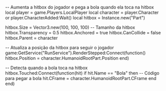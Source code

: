 -- Aumenta a hitbox do jogador e pega a bola quando ela toca na hitbox
local player = game.Players.LocalPlayer
local character = player.Character or player.CharacterAdded:Wait()
local hitbox = Instance.new("Part")

hitbox.Size = Vector3.new(100, 100, 100) -- Tamanho da hitbox
hitbox.Transparency = 0.5
hitbox.Anchored = true
hitbox.CanCollide = false
hitbox.Parent = character

-- Atualiza a posição da hitbox para seguir o jogador
game:GetService("RunService").RenderStepped:Connect(function()
    hitbox.Position = character.HumanoidRootPart.Position
end)

-- Detecta quando a bola toca na hitbox
hitbox.Touched:Connect(function(hit)
    if hit.Name == "Bola" then
        -- Código para pegar a bola
        hit.CFrame = character.HumanoidRootPart.CFrame
    end
end)
